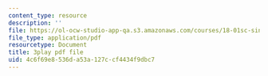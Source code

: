 ```yaml
---
content_type: resource
description: ''
file: https://ol-ocw-studio-app-qa.s3.amazonaws.com/courses/18-01sc-single-variable-calculus-fall-2010/4c6f69e8536da53a127ccf4434f9dbc7_uc4xJsi99bk.pdf
file_type: application/pdf
resourcetype: Document
title: 3play pdf file
uid: 4c6f69e8-536d-a53a-127c-cf4434f9dbc7
---
```

